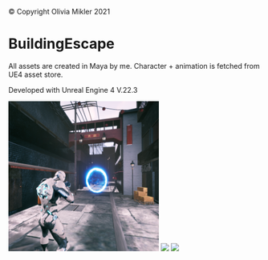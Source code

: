 © Copyright Olivia Mikler 2021
# BuildingEscape

All assets are created in Maya by me.
Character + animation is fetched from UE4 asset store.

Developed with Unreal Engine 4 V.22.3

<img src="Documentation/BuildingEscape_status.png" width="300">
<img src="Documentation/Part1level2.gif" width=720">
<img src="Documentation/part2Level2.gif" width=720">
